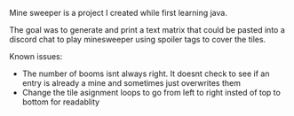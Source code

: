 Mine sweeper is a project I created while first learning java.  

The goal was to generate and print a text matrix that could be pasted into a discord chat to play minesweeper using spoiler tags to cover the tiles.

Known issues:

  - The number of booms isnt always right. It doesnt check to see if an entry is already a mine and sometimes just overwrites them
  - Change the tile asignment loops to go from left to right insted of top to bottom for readablity 
